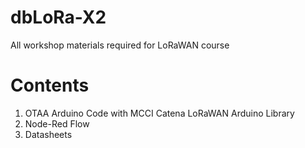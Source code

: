 # dbLoRa-X2
All workshop materials required for LoRaWAN course

# Contents
1. OTAA Arduino Code with MCCI Catena LoRaWAN Arduino Library
2. Node-Red Flow
3. Datasheets
